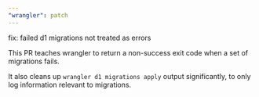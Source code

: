 ```yaml
---
"wrangler": patch
---
```


fix: failed d1 migrations not treated as errors

This PR teaches wrangler to return a non-success exit code when a set of migrations fails.

It also cleans up `wrangler d1 migrations apply` output significantly, to only log information relevant to migrations.
